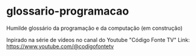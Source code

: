 # glossario-programacao
Humilde glossário da programação e da computação (em construção)

Inpirado na série de vídeos no canal do Youtube "Código Fonte TV"
Link: https://www.youtube.com/@codigofontetv
